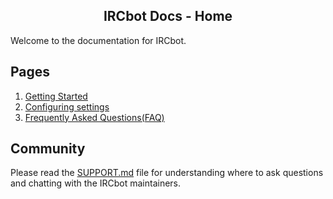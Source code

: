 <h2 align="center">IRCbot Docs - Home</h2>

<link rel="stylesheet" href="https://puneetgopinath.github.io/Sanitizers/css/main.css" />

Welcome to the documentation for IRCbot.

## Pages

1. [Getting Started](getting-started.md)
2. [Configuring settings](config.md)
3. [Frequently Asked Questions(FAQ)](faq.md)

## Community

Please read the [SUPPORT.md](https://github.com/PuneetGopinath/IRCbot/blob/main/.github/SUPPORT.md) file for understanding where to ask questions and chatting with the IRCbot maintainers.
